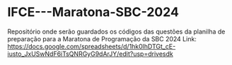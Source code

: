 # IFCE---Maratona-SBC-2024
Repositório onde serão guardados os códigos das questões da planilha de preparação para a Maratona de Programação da SBC 2024
Link: https://docs.google.com/spreadsheets/d/1hk0lhDTGt_cE-iusto_JxUSwNdF6iTsQNRGyG9dArJY/edit?usp=drivesdk
